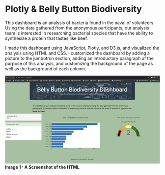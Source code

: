 # Plotly & Belly Button Biodiversity

This dashboard is an analysis of bacteria found in the naval of volunteers. Using the data gathered from the anonymous participants, our analysis team is interested in researching bacterial species that have the ability to synthesize a protein that tastes like beef. 


I made this dashboard using JavaScript, Plotly, and D3.js, and visualized the analysis using HTML and CSS. I customized the dashboard by adding a picture to the jumbotron section, adding an introductory paragraph of the purpose of this analysis, and customizing the background of the page as well as the background of each column.


![ex](Resources/ex.png) 
**Image 1 : A Screenshot of the HTML**
